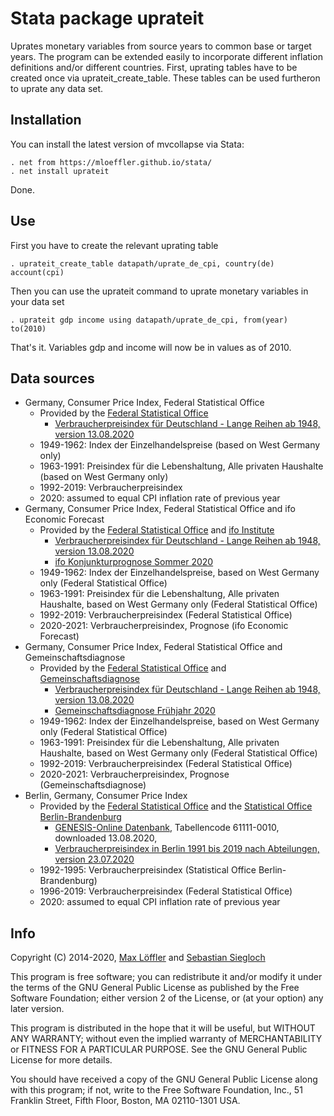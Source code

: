 Stata package uprateit
======================

Uprates monetary variables from source years to common base or target years. The
program can be extended easily to incorporate different inflation definitions 
and/or different countries. First, uprating tables have to be created once via 
uprateit_create_table. These tables can be used furtheron to uprate any data
set.


## Installation

You can install the latest version of mvcollapse via Stata:

	. net from https://mloeffler.github.io/stata/
	. net install uprateit

Done.


## Use

First you have to create the relevant uprating table

	. uprateit_create_table datapath/uprate_de_cpi, country(de) account(cpi)

Then you can use the uprateit command to uprate monetary variables in your data set

	. uprateit gdp income using datapath/uprate_de_cpi, from(year) to(2010)

That's it. Variables gdp and income will now be in values as of 2010.


## Data sources

* Germany, Consumer Price Index, Federal Statistical Office
    * Provided by the [Federal Statistical Office](http://www.destatis.de/)
        * [Verbraucherpreisindex für Deutschland - Lange Reihen ab 1948, version 13.08.2020](https://www.destatis.de/DE/Themen/Wirtschaft/Preise/Verbraucherpreisindex/Publikationen/Downloads-Verbraucherpreise/verbraucherpreisindex-lange-reihen-xlsx-5611103.xlsx)
    * 1949-1962: Index der Einzelhandelspreise (based on West Germany only)
    * 1963-1991: Preisindex für die Lebenshaltung, Alle privaten Haushalte (based on West Germany only)
    * 1992-2019: Verbraucherpreisindex
    * 2020: assumed to equal CPI inflation rate of previous year
* Germany, Consumer Price Index, Federal Statistical Office and ifo Economic Forecast
    * Provided by the [Federal Statistical Office](http://www.destatis.de/) and [ifo Institute](https://www.ifo.de/)
        * [Verbraucherpreisindex für Deutschland - Lange Reihen ab 1948, version 13.08.2020](https://www.destatis.de/DE/Themen/Wirtschaft/Preise/Verbraucherpreisindex/Publikationen/Downloads-Verbraucherpreise/verbraucherpreisindex-lange-reihen-xlsx-5611103.xlsx)
        * [ifo Konjunkturprognose Sommer 2020](https://www.ifo.de/prognosen/ifo-konjunkturprognose)
    * 1949-1962: Index der Einzelhandelspreise, based on West Germany only (Federal Statistical Office)
    * 1963-1991: Preisindex für die Lebenshaltung, Alle privaten Haushalte, based on West Germany only (Federal Statistical Office)
    * 1992-2019: Verbraucherpreisindex (Federal Statistical Office)
    * 2020-2021: Verbraucherpreisindex, Prognose (ifo Economic Forecast)
* Germany, Consumer Price Index, Federal Statistical Office and Gemeinschaftsdiagnose
    * Provided by the [Federal Statistical Office](http://www.destatis.de/) and [Gemeinschaftsdiagnose](http://gemeinschaftsdiagnose.de)
        * [Verbraucherpreisindex für Deutschland - Lange Reihen ab 1948, version 13.08.2020](https://www.destatis.de/DE/Themen/Wirtschaft/Preise/Verbraucherpreisindex/Publikationen/Downloads-Verbraucherpreise/verbraucherpreisindex-lange-reihen-xlsx-5611103.xlsx)
        * [Gemeinschaftsdiagnose Frühjahr 2020](http://gemeinschaftsdiagnose.de/wp-content/uploads/2020/04/GDF2020_Langfassung_online.pdf)
    * 1949-1962: Index der Einzelhandelspreise, based on West Germany only (Federal Statistical Office)
    * 1963-1991: Preisindex für die Lebenshaltung, Alle privaten Haushalte, based on West Germany only (Federal Statistical Office)
    * 1992-2019: Verbraucherpreisindex (Federal Statistical Office)
    * 2020-2021: Verbraucherpreisindex, Prognose (Gemeinschaftsdiagnose)
* Berlin, Germany, Consumer Price Index
    * Provided by the [Federal Statistical Office](http://www.destatis.de/) and the [Statistical Office Berlin-Brandenburg](http://www.statistik-berlin-brandenburg.de/)
        * [GENESIS-Online Datenbank](https://www-genesis.destatis.de/genesis/online), Tabellencode 61111-0010, downloaded 13.08.2020,
        * [Verbraucherpreisindex in Berlin 1991 bis 2019 nach Abteilungen, version 23.07.2020](https://www.statistik-berlin-brandenburg.de/statistiken/langereihen/dateien/Verbraucherpreise.xlsx)
    * 1992-1995: Verbraucherpreisindex (Statistical Office Berlin-Brandenburg)
    * 1996-2019: Verbraucherpreisindex (Federal Statistical Office)
    * 2020: assumed to equal CPI inflation rate of previous year


## Info

Copyright (C) 2014-2020, [Max Löffler](http://www.maastrichtuniversity.nl/p70067847) and [Sebastian Siegloch](https://www.vwl.uni-mannheim.de/siegloch/)

This program is free software; you can redistribute it and/or modify
it under the terms of the GNU General Public License as published by
the Free Software Foundation; either version 2 of the License, or
(at your option) any later version.

This program is distributed in the hope that it will be useful,
but WITHOUT ANY WARRANTY; without even the implied warranty of
MERCHANTABILITY or FITNESS FOR A PARTICULAR PURPOSE. See the
GNU General Public License for more details.

You should have received a copy of the GNU General Public License along
with this program; if not, write to the Free Software Foundation, Inc.,
51 Franklin Street, Fifth Floor, Boston, MA 02110-1301 USA.
